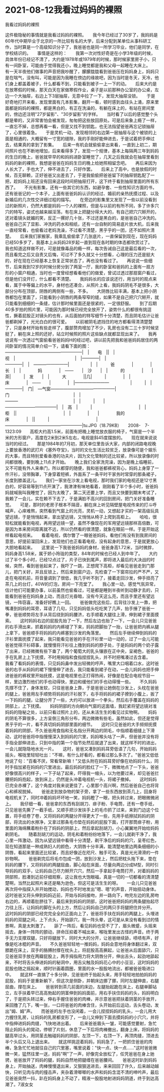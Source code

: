 # 2021-08-12我看过妈妈的裸照



我看过妈妈的裸照




这件极隐秘的事情就是我看过妈妈的裸照。　　我今年已经过了30岁了，我妈妈是60年代中期毕业于北京的一所比较有名的大学，后来分配到某单位从事科研工作，当时算是一个高级知识分子了，我爸爸也是同一所学习毕业，他们是同学，在学校结识的。　　事情是这样的：　　我第一次对性好奇是在小学3年级的时候，具体年份已经记不清了，大约是1978年或1979年的时候，那时候家里房子小，只有一间卧室，可能由于觉得我还小，晚上睡觉都是我和父母一起睡在大床上。　　有一天半夜他们做事的声音把我吵醒了，朦朦胧胧看到爸爸压在妈妈身上，妈妈只是在喘气，没有叫，可能是因为我睡在傍边的缘故吧，因为当时是冬天，天冷，他们身上都盖着被子，什么都看不到，只能看到被子一上一下的动。　　后来大约是在放寒假的时候，那天白天在家做寒假作业，桌子是以前那种办公室的办公桌，左边一个大抽屉，右边上下3层抽屉，无意中拉了一下，发现大抽屉没锁。　　于是好奇地打开来看，发现里面有几本影集，翻开一看，顿时感到血往头上涌，原来里面都是妈妈的裸照，都是黑白的，有正在洗澡的，有躺在床上的，有站在房间里的，傍边还注明"27岁留影"、"30岁留影"的字样。　　当时看了以后的感觉整个头都是晕的，又非常害怕会被发现，匆匆把这些放回原处。可是后来象上瘾了一样，一直忘不掉，总想再看一看，但是又找不到钥匙，也无法指望爸爸再忘记锁抽屉了，心里很着急。　　于是灵机一动，发现相邻的右边第一层抽屉与这个被锁的上面是相通的，大概留有一寸宽的缝隙，我的手刚好能伸进去，于是试着把手伸过去，结果真的拿到了影集。　　后来一有机会就偷偷拿出来看，一直到上初二，期间照片也在不断地增加，后来看得多了，发现一个规律，基本上每隔两三年到妈妈的生日的晚上，爸爸就早早的和妈妈进卧室睡觉了，几天之后我就会在抽屉里看到妈妈的新的裸照，我想是爸爸在妈妈生日的晚上给她照相留念吧。　　再后来因为人长大了，手也大了，伸不进去了，只好作罢。　　后来上了高中，也是放假的时候，百无聊赖，正好爸爸又出差去了，于是我偷偷把爸爸留下的抽屉钥匙配了一把，趁妈妈上班还没有回来这段时间把抽屉打开，这下终于看到抽屉里面的所有东西了。　　不光有影集，还有一些其它的东西，如避孕套、一些性知识方面的书，还有爸爸记的一个本子，上面有爸爸妈妈认识的经过、婚前的亲热抚摸过程、以及新婚后的几次性交详细过程的描写。　　在旁边的影集里又发现了一些以前没看到过的新照片，仍然大都是妈妈一个人的裸照，但是与以前的有所不同，多了许多穴穴的特写，姿式也越来越淫荡，有在床上把腿分得大大的，有自己把穴穴掰开的，还对着镜头妩媚的笑，反正一摞好几十张，不过还是黑白的，是爸爸自己冲洗的。　　爸爸自己买了显影、冲洗的药水和相纸，还有一台自制的简易底片放大机，后来我一直经常看，也偷看过老妈洗澡，不过看不清楚，黑乎乎的一团，还不如照片清楚。　　后来我们家搬家，我乘乱偷偷拿了几张底片，一直保留到现在，现在妈妈已经50多岁了，我基本上从妈妈28岁起一直到现在各时期的体态都欣赏过了。　　我也知道这样做不对，可是就像毒品的瘾一样，每次告诫自己这是最后看的一次，而且看完之后又自责又后悔，可过不了多久就又十分想看，心理的压力还是挺大的，好在现在已经基本上恢复正常状态了，再也没有看过了。　　再说说一些细节，后来我到12岁的时候分房分到了两室一厅，我的卧室和爸妈的上面有一扇方形的小窗户相通，当时也一度曾经想看看他们的做爱，曾试过透过那扇窗户看过，但是他们没开灯，什么都看不清楚。　　我妈妈长的应该说还行，用当时的观点来看，属于中等偏上的水平，身材也还凑合，从照片上看，我妈妈阴毛不是很多，大部分分布在顶部，阴唇的两侧有一些，不多。　　大阴唇比较丰满，基本上把小阴唇都包在里面了，只能看到小阴唇的两条窄窄的缝，如果不是自己把穴穴掰开，就只能看到细细的一条缝，估计那时候里面还是很紧的，一定很舒服。　　到了后期40多岁拍的照片里，可能因为那时候已经完全放开了，姿势什么的都很有挑逗性，撅着屁股正对镜头的也有，从后面拍的特写细节十分清楚，而且阴毛估计让爸爸都剃掉了，光光白白的很可爱。　　以前被阴毛遮挡住的地方都看得清清楚楚了，只是身材开始有些走样了，腹部赘肉增加了不少，乳房也没有二三十岁时候坚挺了，躺在床上照的还好，站立时候照的照片这些缺点就都显现出来了。　　我再说说有一次透过气窗偷看爸爸妈妈H的经过吧，讲以前先把我和爸爸妈妈居住的两间卧室的情况简单介绍一下，请看下面的图：　　——————————————————|　|　　电　||　|　视　|　　　　　　　　　　　　　　|　|————|　|　　　　　　　　　　　　　————|　|　————————|　　　　　|　|　　　爸　　　　|　　　　|　长　|　|　　　　妈　　　　|　——　　|　沙　　|　|　　　的　　　　|　　|茶|　　　|　发　　|　|　　　大　　　　||几|　　　|　　　　|　|　　　床　　　　|　——　　|　　　　|　|————————　　　　　|　　　|　|　　　　　　　　　　　　————|　门|　—气窗———————————————|　门　　　　　　　　　　　　　　　|　|　———　　　　　　　　　　　　　|　|　　　|　　|————————————|　|　高　|　　　|　　　　　　　　　　　|　|　柜　||　　　　　　　　　　　|　|　　　　|　　|　　　　我的床　　　　|　||　　　|　　　　　　　　　　　|——————————————————|tu.JPG（18.79KB）　　2008-　7-　1323:09　　高柜大约高1.5米，前面有把晚上睡觉放衣服的椅子，气窗是一个半米的方形窗户，高度在2米到2米5左右，电视是斜45度摆放的。　　现在就来说说当时的经过。　　那是1984年的7月初，那天单位里告诉大家，内部的闭路电视晚上要放香港的武打片《塞外夺宝》，当时的文化生活比较贫乏，放录像可是个娱乐的大事，而且特别爱看香港的功夫片，因为文化管制的还比较紧，所以放录像的时间都很晚，要到晚上11点才开始。　　晚上我们全家洗完澡，因为是晚上临睡前，又不可能有外人来串门，所以都穿的随便，我和爸爸都裤衩背心，妈妈上身穿了一件汗衫，没带胸罩，下身穿着短裤，外面系了一条平时干家务时常穿的那条裙子，长度到膝盖这儿。　　我们一家坐在沙发上看电视，那时我们家的电视还是12寸黑白的，好容易等到11点开演了，我津津有味地看着，刚刚看了半个多小时，爸爸妈妈就喊我叫我睡觉了，因为太晚了，第二天还要上学，而且又快要到期末考试了，我赖了一会儿，实在赖不下去了，于是满脸不高兴的回到房间，把门关好准备睡觉。　　可是，那时的老房子根本不隔音，躺在床上听见隔壁屋电视传来的打斗呼喊声，心痒难熬，突然看到气窗上的光亮，灵机一动，又想起才买的一架高级玩具望远镜，于是悄悄起来，拿出望远镜，又悄悄从椅子上爬到高柜上。　　哈哈，很轻松就能看到电视，再用望远镜一望，虽然不像现在的军用望远镜那样高倍数，可是因为本来房间距离就不远，所以仍然看的很清楚，就象在眼前一样。于是开始这样看起电视来。　　看着电视，偶尔瞥了一眼爸爸妈妈，看他们有没有到我房间的意思，好提前溜回床上，发现他们也正看着电视，没有起身的意思，于是就更放心大胆地看起来。　　这里说一下我爸爸妈妈的身材，爸爸身高1.72米，当时微胖，妈妈身高1.58米，属于娇小玲珑的类型，84年的时候也已经人到中年了。　　大约过了半个多小时，已经12点过了，片子已快到尾声，即将进入最后的大决战的时候，突然，看到爸爸起来了，我吓了一跳，正想爬下高柜，却看见爸爸走到门那儿，把门关好，并且反锁上，然后来到窗户边，先检查了一下窗帘拉的严不严，又走在电视机前，将音量调到了很低，我几乎听不到了，接着走回沙发，伸手扭亮了茶几上的台灯，40W的灯泡，房间一下亮堂了。　　我心里一动，感觉气氛异常，估计他们可能要办事，以前虽然也偷看过，可是都是睡到半夜听到动静才去的，只能看到爸爸在妈妈身上动，而且灯光昏暗，没有今天这么亮，而且手里还有望远镜，一阵窃喜，准备好好瞧上一回。　　爸爸做完这些后，后背往沙发上一靠，把嘴凑到妈妈的耳旁，耳语了几句，只见妈妈低头吃吃笑了几声，抬手捶了爸爸一拳，爸爸顺势将左手从背后绕到妈妈腰济，右手顺着大腿往上滑，伸到裙子里面摸索。　　这时妈妈右边的屁股先抬了一下，然后左边也抬了一下，一会儿只见爸爸的右手滑出来，抓着妈妈的内裤褪了下来，妈妈把脚抬了一抬，让爸爸把内裤从腿上拿下，爸爸顺手将妈妈的内裤塞到沙发的角落里。　　然后左手继续伸到妈妈的汗衫里面抚摸了起来，我只能看见爸爸的手在汗衫里一动一动的，过了一会儿可能爸爸觉得汗衫碍事，就慢慢将汗衫往上撸到妈妈的脖子处，于是妈妈的两个奶子露了出来，已经微微有些下垂了，两个葡萄大的乳头镶嵌在正中央，呈褐色，爸爸的手在乳房上上下抚摸，不时用拇指和食指捏捏乳头，并不时把嘴凑过去含着。　　我看了看妈妈的表情，只见妈妈鼻中发出轻微的哼声，嘴里大口咽着口水，这时爸爸的右手从妈妈的裙下慢慢伸了进去，我只能看到裙子在动，一会儿妈妈也把手伸进爸爸的裤衩里开始抚摸，这是电视里也正打得热闹，好像是在配合电视节目一样，里边激烈他们的手也动得快，里边和缓他们的手也动得慢一些。　　不久妈妈先撑不住了，身体发软，只往爸爸身上靠，于是爸爸让她倒在沙发上，头枕在爸爸的腿上，爸爸用左手顺势将妈妈的汗衫脱下，右手将妈妈的裙子撩到小腹上，扳了一下妈妈的腿，让腿分开了一些，大约可以放进一个拳头，然后右手覆盖在妈妈的阴部上，上下抚摸。　　妈妈阴部的方向朝向气窗的这面墙，我赶紧将望远镜对准妈妈的隐秘之处，以前只看过照片上的，还从未活生生的看见过实物啊。　　妈妈的阴毛不算很多，上方呈倒三角形分布，两边微微有些毛，虽然如此，但还是觉得黑乎乎的一片，看不真切妈妈阴部里面的细节。　　这时只见爸爸的大手频频抚摸着妈妈的阴部，不久爸爸用食指和无名指分开两边的阴毛，中指顺着细缝上下滑动，这时爸爸将中指慢慢深入到妈妈的穴里，妈妈喉头咕了一声，但爸爸并没有将手指全部伸进去，只到中指的第一个指节处然后就退了出来，就这样不时的进出，一会儿就隐隐地水光一片。　　这时，爸爸又凑到妈妈耳旁低语了几句，开始妈妈摇头，喉咙里轻轻吐出："不嘛，有什么好看的，都看过那么多次了。"爸爸又低低地说了句："百看不厌，常看常新嘛！"又低头附在妈妈耳旁好像在劝妈妈什么，同时手指加紧在妈妈的穴里进出，最后妈妈的脸红了一下，微微地点了一下头，爸爸好像很高兴的样子，一下子站了起来，吓得我一缩头，以为他要过来，却见爸爸拦腰把妈妈抱起，放到床上，仍然是头冲着电视机一头，将裙子撤掉。　　这时妈妈已完全赤裸了，这个角度对我来说更佳了，心里那个高兴啊，然后爸爸自己也将背心和裤衩脱掉。　　爸爸走到放杂物的架子旁，拿了一些东西放到茶几上，回身将电视机关了，同时冲着妈妈坏坏地一笑，妈妈瞪了一眼，把头转过来，把眼微微闭上。　　我仔细一看，爸爸拿的东西有刮胡刀、痱子粉、手电筒，还有一卷手纸，只见爸爸先撕了一截手纸，又顺手把沙发扶手上的毛巾抓了过来，来到门边这个位置，将手纸卷了卷，又将妈妈的两腿分开得更大了一些，先用手纸擦拭妈妈的阴部，将流出的水擦净，又拿过那条毛巾垫在妈妈的屁股下面，打开那筒痱子粉，用里面的海绵蘸着粉扑在了妈妈的阴部上，然后拿起刮胡刀，小心翼翼地开始给妈妈剃阴毛。　　随着刮胡刀的运动，阴毛和着粉纷纷地落下，一会儿就剃干净了，我心里一阵激动，因为从望远镜中看得十分清楚，剃干净后的妈妈的穴，呈枣红色，现在知道那是一种成熟妇人的颜色，大阴唇十分丰满，能清楚地里边两条细细的小阴唇，看起来里面还比较紧，而且好像近在咫尺、触手可及，真是光光滑滑的一件妙物啊。　　爸爸剃完后将毛巾包成一团，放到沙发上，然后把枕头拖下来，垫在妈妈的腰下，又将妈妈的两腿屈曲，脚心贴在床面，尽量向两边分成M型，同时引导妈妈的双手，让妈妈自己尽力掰开穴穴，然后一手拿起手电筒打开，对着妈妈的阴部照，脸凑到近前仔细观察，这让我也大饱眼福，真是一切的一切都看的清清楚楚啊，当然比起照片来还是略为逊色，但这可是活生生的呀。　　一会儿只见爸爸再次将中指探入并开始搅动，妈妈也不时地发出"嗯、嗯"的声音，开始扭动身体。　　这时爸爸又将头伸到妈妈近前，开始与妈妈接吻，并一路向下，吻完左边的乳房吻右边的，再顺着肚脐往下，最后来到妈妈的阴部，这时爸爸把妈妈的两条腿抬起尽力往上压，让妈妈的脚在头的上方，然后让妈妈自己的两只手将腿把住并分开。　　这时妈妈的阴部已经完完全全的正面向上了，爸爸将手扶在妈妈的两腿上，头埋进妈妈的双腿之间，上下点头，开始舔穴，我一阵头晕，这可是从来没有看到过的情景啊，真是太刺激了。　　舔了一阵后，看见妈妈也受不了了，眉头微蹙，头摇来摇去，身体一阵阵的颤动，拼命压抑着不喊出来，喉咙里发出古怪的声音。终于两手无力支撑双腿，只好将腿放下，同时大大的分开，让爸爸继续舔，啧啧有声，好像是吃冰棍的声音。　　不久爸爸轻轻地一推妈妈，妈妈会意地将身体翻过来，双膝跪在床上，双手的胳膊肘撑在枕头上，将屁股高高撅起，让爸爸从后面舔穴，只见爸爸双手放在两瓣屁股上，两手拇指用力将大阴唇分开，伸出舌头，起劲地舔起来，不时将舌头伸进妈妈的秘洞中，用舌尖触及妈妈花心中的小豆豆，这时妈妈的屁股也随之摇起来，顺时针画着圆圈，里面的水一股股地流出，都被爸爸吸进口中。　　就这样一直搞了十多分钟，见爸爸终于抬起头来，用手轻轻地拍拍妈妈的屁股，妈妈于是重新躺下，但这次是侧卧，并朝床边挪了挪，同时左腿伸直，右腿屈曲，撑在床上。　　爸爸转到茶几前面的床边，左腿抬起跪在床上，右腿单脚站立，左手扶着早已高高勃起的阴茎伸到妈妈面前，用右手扶住妈妈的头，妈妈明白了，于是把头转过来，伸右手握住爸爸的肉棒，并示意爸爸把扶着阴茎的手放开，来回撸了几下，嘴一张，一口将爸爸的肉棒含住，头开始前后运动，舌头卷动，发出"姆、姆"声。　　而爸爸的左手也没闲着，一会儿捏捏妈妈的乳头，一会儿用大力握住乳房，让妈妈的乳房都变形了，一会儿又伸到下面去摸妈妈的小穴穴，并将中指伸进妈妈肉缝，飞快地进出着。　　后来爸爸眉头一皱，可能感觉要射，急忙阻止妈妈头的晃动，停顿了片刻，休息了一下后将肉棒撤出，翻身上床，将妈妈的腿高举过头，用阴茎去触碰妈妈的阴部，左顶一下，右顶一下，再顶肉缝，顶进去半个头后又马上退出来。　　就这样挑逗着妈妈，妈妈急了，一把抓住爸爸的肉棒，急急忙忙地就往自己的穴里塞，嘴里说着："快一点、快一点……"这时爸爸微微一笑，猛然往里一送，妈妈"啊"了一声，好像完全放松了，任凭爸爸在身上驰骋，爸爸放开了妈妈的腿，妈妈自然地把腿缠在爸爸腰间。　　爸爸这时趴到妈妈身上，开始抽送，肉棒慢慢退出来，又狠狠送进去，来来回回了许久，后来越动越快，只听见肉与肉的撞击声，夹杂着滑唧唧的水声和妈妈含混不清的呻吟声，最后见爸爸突然一抖，趴在妈妈身上不动了，精液一股股地射进妈妈阴道，终于到达高潮了。7淑女女


